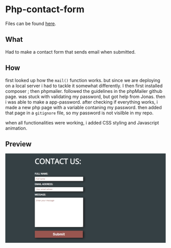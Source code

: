 # Php-contact-form

Files can be found [here](https://github.com/krisderycke/php-contact).

## What

Had to make a contact form that sends email when submitted.

## How

first looked up how the `mail()` function works. but since we are deploying on a local server i had to tackle it somewhat differently. I then first installed composer ; then phpmailer.
followed the guidelines in the phpMailer github page.
was stuck with validating my password, but got help from Jonas. then i was able to make a app-password.
after checking if everything works, i made a new php page with a variable contaning my password. then added that page in a `gitignore` file, so my password is not visilble in my repo.

when all functionalities were working, i added CSS styling and Javascript animation.

## Preview

![screenshot](Assets/pics/Capture.png)
